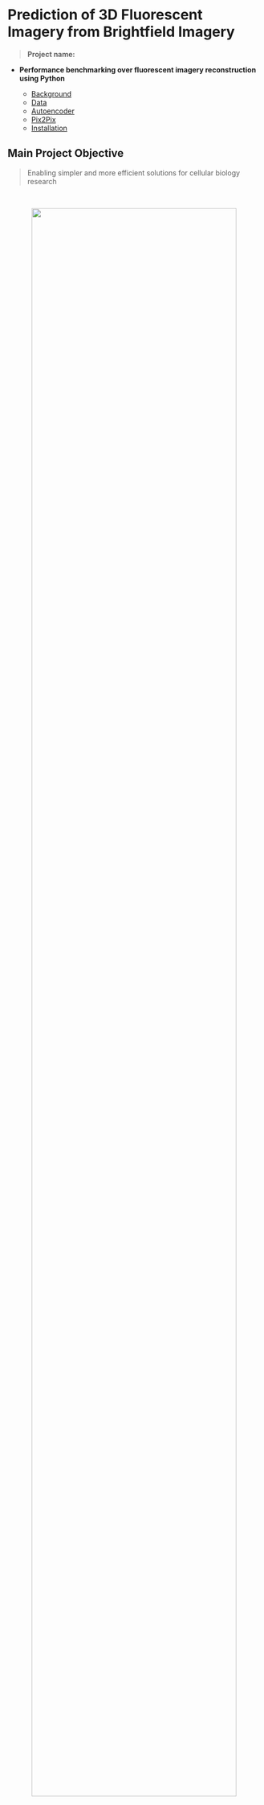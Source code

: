 # Prediction of 3D Fluorescent Imagery from Brightfield Imagery

> **Project name:**

- **Performance benchmarking over fluorescent imagery reconstruction using Python**

  - [Background](#background-and-motivation)
  - [Data](#data-observation)
  - [Autoencoder](#autoencoder)
  - [Pix2Pix](#pix2pix)
  - [Installation](#installation-requirements)

## Main Project Objective

>Enabling simpler and more efficient solutions for cellular biology research
</br>
<!-- ![image](https://user-images.githubusercontent.com/73793617/148350107-f491fa7c-d45c-478a-b1af-d2699f88c51f.png) -->
<p align="center">
<img src="https://user-images.githubusercontent.com/73793617/148350107-f491fa7c-d45c-478a-b1af-d2699f88c51f.png" width="90%">
</p>

## Background and Motivation
</br>
<!-- ![image](https://user-images.githubusercontent.com/73793617/148352759-c8a0a072-a691-4412-91d2-50389583b0a6.png | width=50%) -->
<p align="center">
<img src="https://user-images.githubusercontent.com/73793617/148352759-c8a0a072-a691-4412-91d2-50389583b0a6.png" width="50%">
</p>
 
Why is predicting 3D fluorescence directly from brightfield images necessary?
* Research promotion
* Prevent damage to the cells
* Reduce cost

## Data Observation
Data source [Allen institute’s](https://github.com/AllenCellModeling/pytorch_fnet) project
</br>

Scope: 
- Approximately 20 different organelles  
- 120 TIFFS for each organelle
- Each TIFF is a 3D image
- Each TIFF can be divided into patches


### Autoencoder
<p align="center">
<img src="https://user-images.githubusercontent.com/73793617/148368548-c36e74ad-4982-4fbf-92c5-f26161e92b46.png" width="50%">
</p>

### Pix2Pix
<p align="center">
<img src="https://user-images.githubusercontent.com/73793617/148371135-19e45ac0-8e20-4bd3-b061-dfe3dff77120.png" width="50%">
</br>
Zhuge et al. (2021)
</p>

### Installation Requirements
</br>

```bash 
conda create -n my_env python=3.7
conda activate my_env 
conda install -c anaconda tensorflow-gpu
pip install opencv-python
pip install aicsimageio
pip install matplotlib
pip install patchify
pip install -U scikit-learn
pip install imageio
conda deactivate
```
